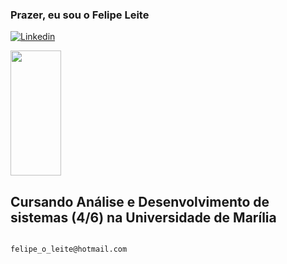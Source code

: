 ### Prazer, eu sou o Felipe Leite
[![Linkedin](https://img.shields.io/badge/LinkedIn-0077B5?style=for-the-badge&logo=linkedin&logoColor=white)](https://www.linkedin.com/in/felipe-leite-282aa5252/)

<div>
  <img width="40%" height="200px" src="https://github-readme-stats.vercel.app/api/top-langs/?username=flpleite&layout=compact&hide_border=true&title_color=8A2BE2&text_color=48D1CC&bg_color=0d1117" />
</div>

## Cursando Análise e Desenvolvimento de sistemas (4/6) na Universidade de Marília
                                                  felipe_o_leite@hotmail.com
